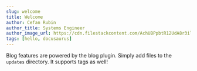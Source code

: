 ```yaml
---
slug: welcome
title: Welcome
author: Cefan Rubin
author_title: Systems Engineer
author_image_url: https://cdn.filestackcontent.com/AchUBPpbtR12UdA8r3ilwz/security=policy:eyJleHBpcnkiOjIyNTYwNjAwOTIsImNhbGwiOlsicmVhZCIsImNvbnZlcnQiXSwiaGFuZGxlIjoib2VZSDNobFNpZUZZMWUwbEM0eDcifQ==,signature:95572ebfc434fb516904c3b3a46381b5283cdf6469151beb8cac61a2a5eed132/cache=expiry:max/resize=w:600,h:600,fit:crop,align:faces/rotate=d:exif/oeYH3hlSieFY1e0lC4x7
tags: [hello, docusaurus]
---
```


Blog features are powered by the blog plugin. Simply add files to the `updates` directory. It supports tags as well!
